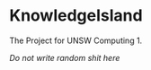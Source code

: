 KnowledgeIsland
===============

The Project for UNSW Computing 1.

*Do not write random shit here*
